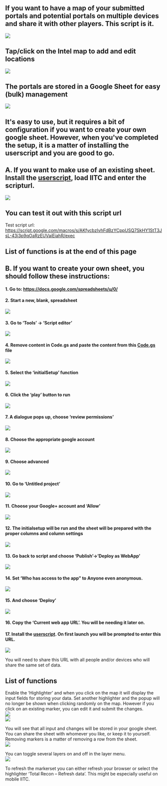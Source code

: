 ## If you want to have a map of your submitted portals and potential portals on multiple devices and share it with other players. This script is it.

<img src="https://github.com/Wintervorst/iitc/raw/master/plugins/totalrecon/assets/markersonthemap.png"></img><br/>
## Tap/click on the Intel map to add and edit locations<br/>
<img src="https://github.com/Wintervorst/iitc/raw/master/plugins/totalrecon/assets/mapwitheditdialogue.png"></img><br/>
## The portals are stored in a Google Sheet for easy (bulk) management<br/>
<img src="https://github.com/Wintervorst/iitc/raw/master/plugins/totalrecon/assets/filledsheet.png"></img><br/>

## It's easy to use, but it requires a bit of configuration if you want to create your own google sheet. However, when you've completed the setup, it is a matter of installing the userscript and you are good to go.

## A. If you want to make use of an existing sheet. Install the <a href="https://github.com/Wintervorst/iitc/raw/master/plugins/totalrecon/totalrecon.user.js">userscript</a>, load IITC and enter the scripturl.<br/>
<img src="https://github.com/Wintervorst/iitc/raw/master/plugins/totalrecon/assets/enterscripturl.png"></img><br/>
## You can test it out with this script url
Test script url: https://script.google.com/macros/s/AKfycbzIvhFdBzYCppUSQ7SkHY1StT3JsL-43i3p9qOaRzEUVaiEiahR/exec 

## List of functions is at the end of this page

## B. If you want to create your own sheet, you should follow these instructions:

#### 1. Go to: https://docs.google.com/spreadsheets/u/0/
#### 2. Start a new, blank, spreadsheet<br/>
<img src="https://github.com/Wintervorst/iitc/raw/master/plugins/totalrecon/assets/startnewspreadsheet.png"></img><br/>

#### 3. Go to ‘Tools’ -> ‘Script editor’<br/>
<img src="https://github.com/Wintervorst/iitc/raw/master/plugins/totalrecon/assets/toolsmenu.png"></img><br/>

#### 4. Remove content in Code.gs and paste the content from this <a href="Code.gs">Code.gs</a> file<br/>
<img src="https://github.com/Wintervorst/iitc/raw/master/plugins/totalrecon/assets/setsheetscriptcontent.png"></img><br/>

#### 5. Select the ‘initialSetup’ function<br/>
<img src="https://github.com/Wintervorst/iitc/raw/master/plugins/totalrecon/assets/set initialsetup.png"></img><br/>

#### 6. Click the ‘play’ button to run<br/>
<img src="https://github.com/Wintervorst/iitc/raw/master/plugins/totalrecon/assets/run initialsetup.png"></img><br/>

#### 7. A dialogue pops up, choose ‘review permissions’<br/>
<img src="https://github.com/Wintervorst/iitc/raw/master/plugins/totalrecon/assets/authorizationrequired.png"></img><br/>

#### 8. Choose the appropriate google account<br/>
<img src="https://github.com/Wintervorst/iitc/raw/master/plugins/totalrecon/assets/choosegoogleaccount.png"></img><br/>

#### 9. Choose advanced<br/>
<img src="https://github.com/Wintervorst/iitc/raw/master/plugins/totalrecon/assets/chooseadvanced.png"></img><br/>

#### 10. Go to ‘Untitled project’<br/>
<img src="https://github.com/Wintervorst/iitc/raw/master/plugins/totalrecon/assets/gotountitled.png"></img><br/>

#### 11. Choose your Google+ account and ‘Allow’<br/>
<img src="https://github.com/Wintervorst/iitc/raw/master/plugins/totalrecon/assets/choose allow.png"></img><br/>

#### 12. The initialsetup will be run and the sheet will be prepared with the proper columns and column settings<br/>
<img src="https://github.com/Wintervorst/iitc/raw/master/plugins/totalrecon/assets/sheetcolumnsfilled.png"></img><br/>

#### 13. Go back to script and choose ‘Publish’->’Deploy as WebApp’<br/>
<img src="https://github.com/Wintervorst/iitc/raw/master/plugins/totalrecon/assets/publishwebapp.png"></img><br/>

#### 14. Set ‘Who has access to the app” to Anyone even anonymous.<br/>
<img src="https://github.com/Wintervorst/iitc/raw/master/plugins/totalrecon/assets/deploywebapp.png"></img><br/>

#### 15. And choose ‘Deploy’<br/>
<img src="https://github.com/Wintervorst/iitc/raw/master/plugins/totalrecon/assets/webapppublished.png"></img><br/>

#### 16. Copy the ‘Current web app URL’. You will be needing it later on.<br/>

#### 17. Install the <a href="https://github.com/Wintervorst/iitc/raw/master/plugins/totalrecon/totalrecon.user.js">userscript</a>. On first launch you will be prompted to enter this URL.<br/>
<img src="https://github.com/Wintervorst/iitc/raw/master/plugins/totalrecon/assets/enterscripturl.png"></img><br/>

You will need to share this URL with all people and/or devices who will share the same set of data.

## List of functions
Enable the ‘Highlighter’ and when you click on the map it will display the input fields for storing your data. Set another highlighter and the popup will no longer be shown when clicking randomly on the map. However if you click on an existing marker, you can edit it and submit the changes.<br/>
<img src="https://github.com/Wintervorst/iitc/raw/master/plugins/totalrecon/assets/highlights.png"></img><br/>
<img src="https://github.com/Wintervorst/iitc/raw/master/plugins/totalrecon/assets/clickonmap.png"></img><br/>

You will see that all input and changes will be stored in your google sheet. You can share the sheet with whomever you like, or keep it to yourself. Removing markers is a matter of removing a row from the sheet.<br/>
<img src="https://github.com/Wintervorst/iitc/raw/master/plugins/totalrecon/assets/filledsheet.png"></img><br/>

You can toggle several layers on and off in the layer menu.<br/>
<img src="https://github.com/Wintervorst/iitc/raw/master/plugins/totalrecon/assets/layerselection.png"></img><br/>

To refresh the markerset you can either refresh your browser or select the highlighter ‘Total Recon – Refresh data’. This might be especially useful on mobile IITC.

